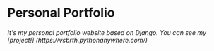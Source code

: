<h1>Personal Portfolio</h1>
<h6>It's my personal portfolio website based on Django. You can see my [project!] (https://vsbrth.pythonanywhere.com/)<h6>

